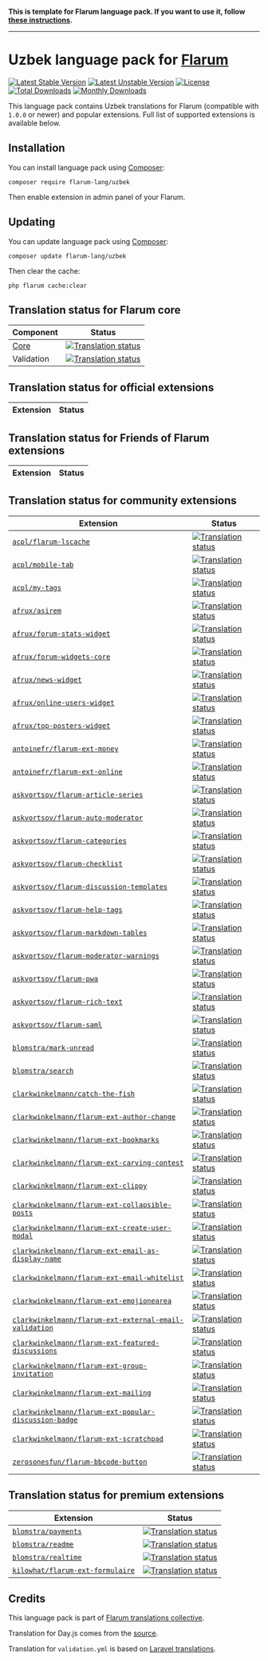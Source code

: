 **This is template for Flarum language pack. If you want to use it, follow [these instructions](https://github.com/rob006-software/flarum-lang-template/wiki).**

---------

# Uzbek language pack for [Flarum](https://flarum.org/)

[![Latest Stable Version](https://img.shields.io/packagist/v/yourname/flarum-lang-xxish?color=success&label=stable)](https://packagist.org/packages/yourname/flarum-lang-xxish) 
[![Latest Unstable Version](https://img.shields.io/packagist/v/yourname/flarum-lang-xxish?include_prereleases&label=unstable)](https://packagist.org/packages/yourname/flarum-lang-xxish) 
[![License](https://img.shields.io/packagist/l/yourname/flarum-lang-xxish)](https://packagist.org/packages/yourname/flarum-lang-xxish) 
[![Total Downloads](https://img.shields.io/packagist/dt/yourname/flarum-lang-xxish)](https://packagist.org/packages/yourname/flarum-lang-xxish/stats) 
[![Monthly Downloads](https://img.shields.io/packagist/dm/yourname/flarum-lang-xxish)](https://packagist.org/packages/yourname/flarum-lang-xxish/stats) 

This language pack contains Uzbek translations for Flarum (compatible with `1.0.0` or newer) and popular extensions. Full list of supported extensions is available below.


## Installation

You can install language pack using [Composer](https://getcomposer.org/):

```console
composer require flarum-lang/uzbek
```

Then enable extension in admin panel of your Flarum.


## Updating

You can update language pack using [Composer](https://getcomposer.org/):

```console
composer update flarum-lang/uzbek
```

Then clear the cache:

```console
php flarum cache:clear
```


## Translation status for Flarum core

| Component | Status |
| --- | --- |
| [Core](https://github.com/flarum/core) | [![Translation status](https://weblate.rob006.net/widgets/flarum/xx/core/svg-badge.svg)](https://weblate.rob006.net/projects/flarum/core/xx/) |
| Validation | [![Translation status](https://weblate.rob006.net/widgets/flarum/xx/validation/svg-badge.svg)](https://weblate.rob006.net/projects/flarum/validation/xx/) |


## Translation status for official extensions

<!-- flarum-extensions-list-start -->

| Extension | Status |
| --- | --- |

<!-- flarum-extensions-list-stop -->


## Translation status for Friends of Flarum extensions

<!-- fof-extensions-list-start -->

| Extension | Status |
| --- | --- |

<!-- fof-extensions-list-stop -->


## Translation status for community extensions

<!-- various-extensions-list-start -->

| Extension | Status |
| --- | --- |
| [`acpl/flarum-lscache`](https://github.com/android-com-pl/flarum-lscache) | [![Translation status](https://weblate.rob006.net/widgets/flarum/uz/acpl-lscache/svg-badge.svg)](https://weblate.rob006.net/projects/flarum/acpl-lscache/uz/) |
| [`acpl/mobile-tab`](https://github.com/android-com-pl/mobile-tab) | [![Translation status](https://weblate.rob006.net/widgets/flarum/uz/acpl-mobile-tab/svg-badge.svg)](https://weblate.rob006.net/projects/flarum/acpl-mobile-tab/uz/) |
| [`acpl/my-tags`](https://github.com/android-com-pl/my-tags) | [![Translation status](https://weblate.rob006.net/widgets/flarum/uz/acpl-my-tags/svg-badge.svg)](https://weblate.rob006.net/projects/flarum/acpl-my-tags/uz/) |
| [`afrux/asirem`](https://github.com/afrux/asirem) | [![Translation status](https://weblate.rob006.net/widgets/flarum/uz/afrux-asirem/svg-badge.svg)](https://weblate.rob006.net/projects/flarum/afrux-asirem/uz/) |
| [`afrux/forum-stats-widget`](https://github.com/afrux/forum-stats-widget) | [![Translation status](https://weblate.rob006.net/widgets/flarum/uz/afrux-forum-stats-widget/svg-badge.svg)](https://weblate.rob006.net/projects/flarum/afrux-forum-stats-widget/uz/) |
| [`afrux/forum-widgets-core`](https://github.com/afrux/forum-widgets-core) | [![Translation status](https://weblate.rob006.net/widgets/flarum/uz/afrux-forum-widgets-core/svg-badge.svg)](https://weblate.rob006.net/projects/flarum/afrux-forum-widgets-core/uz/) |
| [`afrux/news-widget`](https://github.com/afrux/news-widget) | [![Translation status](https://weblate.rob006.net/widgets/flarum/uz/afrux-news-widget/svg-badge.svg)](https://weblate.rob006.net/projects/flarum/afrux-news-widget/uz/) |
| [`afrux/online-users-widget`](https://github.com/afrux/online-users-widget) | [![Translation status](https://weblate.rob006.net/widgets/flarum/uz/afrux-online-users-widget/svg-badge.svg)](https://weblate.rob006.net/projects/flarum/afrux-online-users-widget/uz/) |
| [`afrux/top-posters-widget`](https://github.com/afrux/top-posters-widget) | [![Translation status](https://weblate.rob006.net/widgets/flarum/uz/afrux-top-posters-widget/svg-badge.svg)](https://weblate.rob006.net/projects/flarum/afrux-top-posters-widget/uz/) |
| [`antoinefr/flarum-ext-money`](https://github.com/AntoineFr/flarum-ext-money) | [![Translation status](https://weblate.rob006.net/widgets/flarum/uz/antoinefr-money/svg-badge.svg)](https://weblate.rob006.net/projects/flarum/antoinefr-money/uz/) |
| [`antoinefr/flarum-ext-online`](https://github.com/AntoineFr/flarum-ext-online) | [![Translation status](https://weblate.rob006.net/widgets/flarum/uz/antoinefr-online/svg-badge.svg)](https://weblate.rob006.net/projects/flarum/antoinefr-online/uz/) |
| [`askvortsov/flarum-article-series`](https://github.com/askvortsov1/flarum-article-series) | [![Translation status](https://weblate.rob006.net/widgets/flarum/uz/askvortsov-article-series/svg-badge.svg)](https://weblate.rob006.net/projects/flarum/askvortsov-article-series/uz/) |
| [`askvortsov/flarum-auto-moderator`](https://github.com/askvortsov1/flarum-auto-moderator) | [![Translation status](https://weblate.rob006.net/widgets/flarum/uz/askvortsov-auto-moderator/svg-badge.svg)](https://weblate.rob006.net/projects/flarum/askvortsov-auto-moderator/uz/) |
| [`askvortsov/flarum-categories`](https://github.com/askvortsov1/flarum-categories) | [![Translation status](https://weblate.rob006.net/widgets/flarum/uz/askvortsov-categories/svg-badge.svg)](https://weblate.rob006.net/projects/flarum/askvortsov-categories/uz/) |
| [`askvortsov/flarum-checklist`](https://github.com/askvortsov1/flarum-checklist) | [![Translation status](https://weblate.rob006.net/widgets/flarum/uz/askvortsov-checklist/svg-badge.svg)](https://weblate.rob006.net/projects/flarum/askvortsov-checklist/uz/) |
| [`askvortsov/flarum-discussion-templates`](https://github.com/askvortsov1/flarum-discussion-templates) | [![Translation status](https://weblate.rob006.net/widgets/flarum/uz/askvortsov-discussion-templates/svg-badge.svg)](https://weblate.rob006.net/projects/flarum/askvortsov-discussion-templates/uz/) |
| [`askvortsov/flarum-help-tags`](https://github.com/askvortsov1/flarum-help-tags) | [![Translation status](https://weblate.rob006.net/widgets/flarum/uz/askvortsov-help-tags/svg-badge.svg)](https://weblate.rob006.net/projects/flarum/askvortsov-help-tags/uz/) |
| [`askvortsov/flarum-markdown-tables`](https://github.com/askvortsov1/flarum-markdown-tables) | [![Translation status](https://weblate.rob006.net/widgets/flarum/uz/askvortsov-markdown-tables/svg-badge.svg)](https://weblate.rob006.net/projects/flarum/askvortsov-markdown-tables/uz/) |
| [`askvortsov/flarum-moderator-warnings`](https://github.com/askvortsov1/flarum-moderator-warnings) | [![Translation status](https://weblate.rob006.net/widgets/flarum/uz/askvortsov-moderator-warnings/svg-badge.svg)](https://weblate.rob006.net/projects/flarum/askvortsov-moderator-warnings/uz/) |
| [`askvortsov/flarum-pwa`](https://github.com/askvortsov1/flarum-pwa) | [![Translation status](https://weblate.rob006.net/widgets/flarum/uz/askvortsov-pwa/svg-badge.svg)](https://weblate.rob006.net/projects/flarum/askvortsov-pwa/uz/) |
| [`askvortsov/flarum-rich-text`](https://github.com/askvortsov1/flarum-rich-text) | [![Translation status](https://weblate.rob006.net/widgets/flarum/uz/askvortsov-rich-text/svg-badge.svg)](https://weblate.rob006.net/projects/flarum/askvortsov-rich-text/uz/) |
| [`askvortsov/flarum-saml`](https://github.com/askvortsov1/flarum-saml) | [![Translation status](https://weblate.rob006.net/widgets/flarum/uz/askvortsov-saml/svg-badge.svg)](https://weblate.rob006.net/projects/flarum/askvortsov-saml/uz/) |
| [`blomstra/mark-unread`](https://github.com/blomstra/flarum-ext-mark-unread) | [![Translation status](https://weblate.rob006.net/widgets/flarum/uz/blomstra-mark-unread/svg-badge.svg)](https://weblate.rob006.net/projects/flarum/blomstra-mark-unread/uz/) |
| [`blomstra/search`](https://github.com/blomstra/flarum-ext-search) | [![Translation status](https://weblate.rob006.net/widgets/flarum/uz/blomstra-search/svg-badge.svg)](https://weblate.rob006.net/projects/flarum/blomstra-search/uz/) |
| [`clarkwinkelmann/catch-the-fish`](https://github.com/clarkwinkelmann/catch-the-fish) | [![Translation status](https://weblate.rob006.net/widgets/flarum/uz/clarkwinkelmann-catch-the-fish/svg-badge.svg)](https://weblate.rob006.net/projects/flarum/clarkwinkelmann-catch-the-fish/uz/) |
| [`clarkwinkelmann/flarum-ext-author-change`](https://github.com/clarkwinkelmann/flarum-ext-author-change) | [![Translation status](https://weblate.rob006.net/widgets/flarum/uz/clarkwinkelmann-author-change/svg-badge.svg)](https://weblate.rob006.net/projects/flarum/clarkwinkelmann-author-change/uz/) |
| [`clarkwinkelmann/flarum-ext-bookmarks`](https://github.com/clarkwinkelmann/flarum-ext-bookmarks) | [![Translation status](https://weblate.rob006.net/widgets/flarum/uz/clarkwinkelmann-bookmarks/svg-badge.svg)](https://weblate.rob006.net/projects/flarum/clarkwinkelmann-bookmarks/uz/) |
| [`clarkwinkelmann/flarum-ext-carving-contest`](https://github.com/clarkwinkelmann/flarum-ext-carving-contest) | [![Translation status](https://weblate.rob006.net/widgets/flarum/uz/clarkwinkelmann-carving-contest/svg-badge.svg)](https://weblate.rob006.net/projects/flarum/clarkwinkelmann-carving-contest/uz/) |
| [`clarkwinkelmann/flarum-ext-clippy`](https://github.com/clarkwinkelmann/flarum-ext-clippy) | [![Translation status](https://weblate.rob006.net/widgets/flarum/uz/clarkwinkelmann-clippy/svg-badge.svg)](https://weblate.rob006.net/projects/flarum/clarkwinkelmann-clippy/uz/) |
| [`clarkwinkelmann/flarum-ext-collapsible-posts`](https://github.com/clarkwinkelmann/flarum-ext-collapsible-posts) | [![Translation status](https://weblate.rob006.net/widgets/flarum/uz/clarkwinkelmann-collapsible-posts/svg-badge.svg)](https://weblate.rob006.net/projects/flarum/clarkwinkelmann-collapsible-posts/uz/) |
| [`clarkwinkelmann/flarum-ext-create-user-modal`](https://github.com/clarkwinkelmann/flarum-ext-create-user-modal) | [![Translation status](https://weblate.rob006.net/widgets/flarum/uz/clarkwinkelmann-create-user-modal/svg-badge.svg)](https://weblate.rob006.net/projects/flarum/clarkwinkelmann-create-user-modal/uz/) |
| [`clarkwinkelmann/flarum-ext-email-as-display-name`](https://github.com/clarkwinkelmann/flarum-ext-email-as-display-name) | [![Translation status](https://weblate.rob006.net/widgets/flarum/uz/clarkwinkelmann-email-as-display-name/svg-badge.svg)](https://weblate.rob006.net/projects/flarum/clarkwinkelmann-email-as-display-name/uz/) |
| [`clarkwinkelmann/flarum-ext-email-whitelist`](https://github.com/clarkwinkelmann/flarum-ext-email-whitelist) | [![Translation status](https://weblate.rob006.net/widgets/flarum/uz/clarkwinkelmann-email-whitelist/svg-badge.svg)](https://weblate.rob006.net/projects/flarum/clarkwinkelmann-email-whitelist/uz/) |
| [`clarkwinkelmann/flarum-ext-emojionearea`](https://github.com/clarkwinkelmann/flarum-ext-emojionearea) | [![Translation status](https://weblate.rob006.net/widgets/flarum/uz/clarkwinkelmann-emojionearea/svg-badge.svg)](https://weblate.rob006.net/projects/flarum/clarkwinkelmann-emojionearea/uz/) |
| [`clarkwinkelmann/flarum-ext-external-email-validation`](https://github.com/clarkwinkelmann/flarum-ext-external-email-validation) | [![Translation status](https://weblate.rob006.net/widgets/flarum/uz/clarkwinkelmann-external-email-validation/svg-badge.svg)](https://weblate.rob006.net/projects/flarum/clarkwinkelmann-external-email-validation/uz/) |
| [`clarkwinkelmann/flarum-ext-featured-discussions`](https://github.com/clarkwinkelmann/flarum-ext-featured-discussions) | [![Translation status](https://weblate.rob006.net/widgets/flarum/uz/clarkwinkelmann-featured-discussions/svg-badge.svg)](https://weblate.rob006.net/projects/flarum/clarkwinkelmann-featured-discussions/uz/) |
| [`clarkwinkelmann/flarum-ext-group-invitation`](https://github.com/clarkwinkelmann/flarum-ext-group-invitation) | [![Translation status](https://weblate.rob006.net/widgets/flarum/uz/clarkwinkelmann-group-invitation/svg-badge.svg)](https://weblate.rob006.net/projects/flarum/clarkwinkelmann-group-invitation/uz/) |
| [`clarkwinkelmann/flarum-ext-mailing`](https://github.com/clarkwinkelmann/flarum-ext-mailing) | [![Translation status](https://weblate.rob006.net/widgets/flarum/uz/clarkwinkelmann-mailing/svg-badge.svg)](https://weblate.rob006.net/projects/flarum/clarkwinkelmann-mailing/uz/) |
| [`clarkwinkelmann/flarum-ext-popular-discussion-badge`](https://github.com/clarkwinkelmann/flarum-ext-popular-discussion-badge) | [![Translation status](https://weblate.rob006.net/widgets/flarum/uz/clarkwinkelmann-popular-discussion-badge/svg-badge.svg)](https://weblate.rob006.net/projects/flarum/clarkwinkelmann-popular-discussion-badge/uz/) |
| [`clarkwinkelmann/flarum-ext-scratchpad`](https://github.com/clarkwinkelmann/flarum-ext-scratchpad) | [![Translation status](https://weblate.rob006.net/widgets/flarum/uz/clarkwinkelmann-scratchpad/svg-badge.svg)](https://weblate.rob006.net/projects/flarum/clarkwinkelmann-scratchpad/uz/) |
| [`zerosonesfun/flarum-bbcode-button`](https://github.com/zerosonesfun/flarum-bbcode-button) | [![Translation status](https://weblate.rob006.net/widgets/flarum/uz/zerosonesfun-bbcode-button/svg-badge.svg)](https://weblate.rob006.net/projects/flarum/zerosonesfun-bbcode-button/uz/) |

<!-- various-extensions-list-stop -->


## Translation status for premium extensions

<!-- premium-extensions-list-start -->

| Extension | Status |
| --- | --- |
| [`blomstra/payments`](https://extiverse.com/extension/blomstra/payments) | [![Translation status](https://weblate.rob006.net/widgets/flarum/uz/blomstra-payments/svg-badge.svg)](https://weblate.rob006.net/projects/flarum/blomstra-payments/uz/) |
| [`blomstra/readme`](https://extiverse.com/extension/blomstra/readme) | [![Translation status](https://weblate.rob006.net/widgets/flarum/uz/blomstra-readme/svg-badge.svg)](https://weblate.rob006.net/projects/flarum/blomstra-readme/uz/) |
| [`blomstra/realtime`](https://extiverse.com/extension/blomstra/realtime) | [![Translation status](https://weblate.rob006.net/widgets/flarum/uz/blomstra-realtime/svg-badge.svg)](https://weblate.rob006.net/projects/flarum/blomstra-realtime/uz/) |
| [`kilowhat/flarum-ext-formulaire`](https://extiverse.com/extension/kilowhat/flarum-ext-formulaire) | [![Translation status](https://weblate.rob006.net/widgets/flarum/uz/kilowhat-formulaire/svg-badge.svg)](https://weblate.rob006.net/projects/flarum/kilowhat-formulaire/uz/) |

<!-- premium-extensions-list-stop -->


## Credits

This language pack is part of [Flarum translations collective](https://github.com/rob006-software/flarum-translations).

Translation for Day.js comes from the [source](https://github.com/iamkun/dayjs/blob/v1.10.4/src/locale/xx.js).

Translation for `validation.yml` is based on [Laravel translations](https://github.com/Laravel-Lang/lang/blob/8.1.3/src/xx/validation.php).
